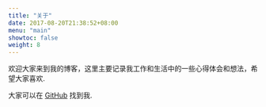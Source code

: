 ```yaml
---
title: "关于"
date: 2017-08-20T21:38:52+08:00
menu: "main"
showtoc: false
weight: 8
---
```


欢迎大家来到我的博客，这里主要记录我工作和生活中的一些心得体会和想法，希望大家喜欢.

大家可以在 [GitHub](https://github.com/feitian124) 找到我.
